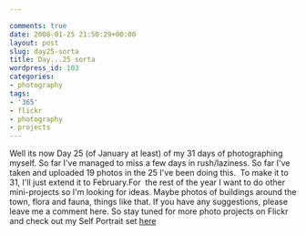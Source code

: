 ```yaml
---

comments: true
date: 2008-01-25 21:50:29+00:00
layout: post
slug: day25-sorta
title: Day...25 sorta
wordpress_id: 103
categories:
- photography
tags:
- '365'
- flickr
- photography
- projects
---
```


Well its now Day 25 (of January at least) of my 31 days of photographing myself. So far I've managed to miss a few days in rush/laziness. So far I've taken and uploaded 19 photos in the 25 I've been doing this.  To make it to 31, I'll just extend it to February.For  the rest of the year I want to do other mini-projects so I'm looking for ideas. Maybe photos of buildings around the town, flora and fauna, things like that. If you have any suggestions, please leave me a comment here. So stay tuned for more photo projects on Flickr and check out my Self Portrait set [here](http://www.flickr.com/photos/domster83/sets/72157603644268373/) 
